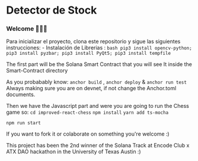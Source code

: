 # Detector de Stock 

### **Welcome 👾👾👾**
Para inicializar el proyecto, clona este repositorio y sigue las siguientes instrucciones:
    - Instalación de Librerias :
    ```bash
      pip3 install opencv-python;
      pip3 install pyzbar;
      pip3 install PyQt5;
      pip3 install tempfile
    ```

The first part will be the Solana Smart Contract that you will see It inside the Smart-Contract directory

As you probabably know: `anchor build` , `anchor deploy` & `anchor run test`
Always making sure you are on devnet, if not change the Anchor.toml documents.

Then we have the Javascript part and were you are going to run the Chess game so:
`cd improved-react-chess`
`npm install`
`yarn add ts-mocha`

`npm run start` 

If you want to fork it or colaborate on something you're welcome :)

This project has been the 2nd winner of the Solana Track at Encode Club x ATX DAO hackathon in the University of Texas Austin :)
